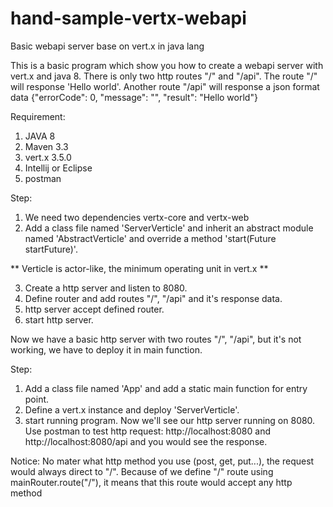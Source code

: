 # hand-sample-vertx-webapi
Basic webapi server base on vert.x in java lang

This is a basic program which show you how to create a webapi server with vert.x and java 8.
There is only two http routes "/" and "/api".
The route "/" will response 'Hello world'.
Another route "/api" will response a json format data {"errorCode": 0, "message": "", "result": "Hello world"}

Requirement:
1. JAVA 8
2. Maven 3.3
3. vert.x 3.5.0
4. Intellij or Eclipse
5. postman

Step:

1. We need two dependencies vertx-core and vertx-web
2. Add a class file named 'ServerVerticle' and inherit an abstract module named 'AbstractVerticle' and override a method 'start(Future<Void> startFuture)'.
  
** Verticle is actor-like, the minimum operating unit in vert.x **

3. Create a http server and listen to 8080.
4. Define router and add routes "/", "/api" and it's response data.
5. http server accept defined router.
6. start http server.
  
Now we have a basic http server with two routes "/", "/api", but it's not working, we have to deploy it in main function.
  
Step:

1. Add a class file named 'App' and add a static main function for entry point.
2. Define a vert.x instance and deploy 'ServerVerticle'.
3. start running program.
Now we'll see our http server running on 8080.
Use postman to test http request: http://localhost:8080 and http://localhost:8080/api and you would see the response.


Notice: No mater what http method you use (post, get, put...), the request would always direct to "/".
Because of we define "/" route using mainRouter.route("/"), it means that this route would accept any http method

